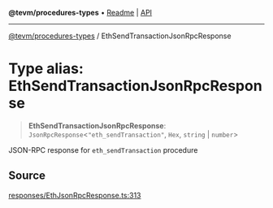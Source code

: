 **@tevm/procedures-types** • [Readme](../README.md) \| [API](../globals.md)

***

[@tevm/procedures-types](../README.md) / EthSendTransactionJsonRpcResponse

# Type alias: EthSendTransactionJsonRpcResponse

> **EthSendTransactionJsonRpcResponse**: `JsonRpcResponse`\<`"eth_sendTransaction"`, `Hex`, `string` \| `number`\>

JSON-RPC response for `eth_sendTransaction` procedure

## Source

[responses/EthJsonRpcResponse.ts:313](https://github.com/evmts/tevm-monorepo/blob/main/packages/procedures-types/src/responses/EthJsonRpcResponse.ts#L313)
